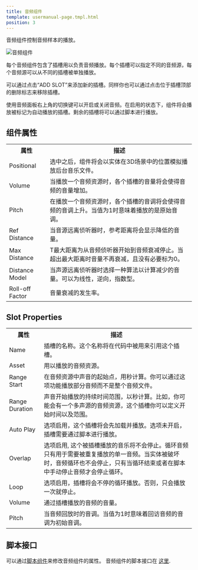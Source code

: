 ```yaml
---
title: 音频组件
template: usermanual-page.tmpl.html
position: 3
---
```


音频组件控制音频样本的播放。

![音频组件][1]

每个音频组件包含了插槽用以负责音频播放。每个插槽可以指定不同的音频源，每个音频源可以从不同的插槽被单独播放。

可以通过点击“ADD SLOT”来添加新的插槽。同样你也可以通过点击位于插槽顶部的删除标志来移除插槽。

使用音频面板右上角的切换键可以开启或关闭音频。在启用的状态下，组件将会播放被标记为自动播放的插槽。剩余的插槽将可以通过脚本进行播放。

## 组件属性

<table class="table table-striped">
    <col class="property-name"></col>
    <col class="property-description"></col>
    <tr><th>属性</th><th>描述</th></tr>
    <tr><td>Positional</td><td>选中之后，组件将会以实体在3D场景中的位置模拟播放后台音乐文件。</td></tr>
    <tr><td>Volume</td><td>当播放一个音频资源时，各个插槽的音量将会使得音频的音量增加。 </td></tr>
    <tr><td>Pitch</td><td>在播放一个音频资源时，各个插槽的音调将会使得音频的音调上升。当值为1时意味着播放的是原始音调。</td></tr>
    <tr><td>Ref Distance</td><td>当音源远离侦听器时，参考距离将会显示降低的音量。</td></tr>
    <tr><td>Max Distance</td><td>T最大距离为从音频侦听器开始到音频衰减停止。当超出最大距离时音量不再衰减，且没有必要标为0。</td></tr>
    <tr><td>Distance Model</td><td>当声源远离侦听器时选择一种算法以计算减少的音量。可以为线性，逆向，指数型。</td></tr>
    <tr><td>Roll-off Factor</td><td>音量衰减的发生率。</td></tr>
</table>

## Slot Properties

<table class="table table-striped">
    <col class="property-name"></col>
    <col class="property-description"></col>
    <tr><th>属性</th><th>描述</th></tr>
    <tr><td>Name</td><td>插槽的名称。这个名称将在代码中被用来引用这个插槽。</td></tr>
    <tr><td>Asset</td><td>用以播放的音频资源。</td></tr>
    <tr><td>Range Start</td><td>在音频资源中声音的起始点，用秒计算。你可以通过这项功能播放部分音频而不是整个音频文件。</td></tr>
    <tr><td>Range Duration</td><td>声音开始播放的持续时间范围，以秒计算。比如，你可能会有一个多声源的音频资源，这个插槽你可以定义开始时间以及范围。</td></tr>
    <tr><td>Auto Play</td><td>选项启用，这个插槽将会先加载并播放。选项未开启，插槽需要通过脚本进行播放。</td></tr>
    <tr><td>Overlap</td><td>选项启用, 这个被插槽播放的音乐将不会停止。循环音频只有用于需要被重复播放的单一音频。当实体被破坏时，音频循环也不会停止，只有当循环结束或者在脚本中手动停止音频才会停止循环。</td></tr>
    <tr><td>Loop</td><td>选项启用，插槽将会不停的循环播放。否则，只会播放一次就停止。</td></tr>
    <tr><td>Volume</td><td>通过插槽播放的音频的音量。</td></tr>
    <tr><td>Pitch</td><td>当音频回放时的音调。当值为1时意味着回访音频的音调为初始音调。</td></tr>
</table>

## 脚本接口

可以通过[脚本组件][2]来修改音频组件的属性。 音频组件的脚本接口在 [这里][3].

[1]: /images/user-manual/scenes/components/component-sound.png
[2]: /user-manual/packs/components/script
[3]: /engine/api/stable/symbols/pc.SoundComponent.html

